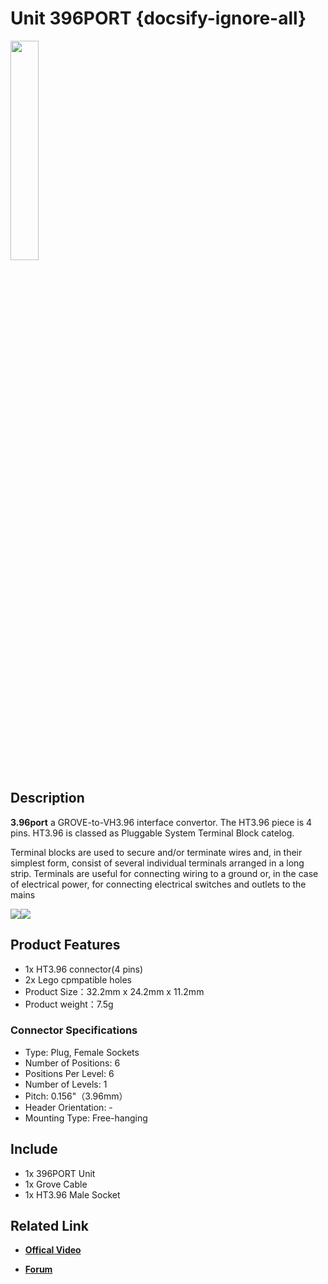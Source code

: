 # Unit 396PORT {docsify-ignore-all}

<img src="assets/img/product_pics/unit/M5GO_Unit_396port.png" width="30%" height="30%"> 



## Description

**3.96port** a GROVE-to-VH3.96 interface convertor.
The HT3.96 piece is 4 pins.
HT3.96 is classed as Pluggable System Terminal Block catelog.

Terminal blocks are used to secure and/or terminate wires and, in their simplest form, consist of several individual terminals arranged in a long strip. Terminals are useful for connecting wiring to a ground or, in the case of electrical power, for connecting electrical switches and outlets to the mains

<img src="assets/img/product_pics/unit/unit_396port_03.png"><img src="assets/img/product_pics/unit/unit_396port_04.png">

## Product Features

- 1x HT3.96 connector(4 pins)
- 2x Lego cpmpatible holes
- Product Size：32.2mm x 24.2mm x 11.2mm
- Product weight：7.5g

### Connector Specifications

- Type: Plug, Female Sockets
- Number of Positions: 6
- Positions Per Level: 6
- Number of Levels: 1
- Pitch: 0.156"（3.96mm）
- Header Orientation: -
- Mounting Type: Free-hanging

## Include

- 1x 396PORT Unit
- 1x Grove Cable
- 1x HT3.96 Male Socket

## Related Link

- **[Offical Video](https://www.youtube.com/channel/UCozgFVglWYQXbvTmGyS739w)**

- **[Forum](http://forum.m5stack.com/)**


<script>

   var purchase_link = 'https://m5stack.com/collections/m5-unit/products/3-96-transfer-unit';

   anchor_search(purchase_link);
   scrollFunc();

</script>